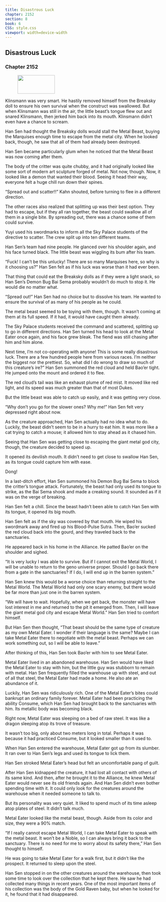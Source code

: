 ```yaml
---
title: Disastrous Luck
chapter: 2152
section: 8
book: 6
CSS: style.css
viewport: width=device-width
---
```


## Disastrous Luck

### Chapter 2152

<figure>
	<img src="../Images/gem.gif" alt="" id="gem" width="120" height="60" />
</figure>

Klinsmann was very smart. He hastily removed himself from the Breaksky doll to ensure his own survival when the construct was swallowed. But when Klinsmann was still in the air, the little beast’s tongue flew out and snared Klinsmann, then jerked him back into its mouth. Klinsmann didn’t even have a chance to scream.

Han Sen had thought the Breaksky dolls would stall the Metal Beast, buying the Marquises enough time to escape from the metal city. When he looked back, though, he saw that all of them had already been destroyed.

Han Sen became particularly glum when he noticed that the Metal Beast was now coming after them.

The body of the critter was quite chubby, and it had originally looked like some sort of modern art sculpture forged of metal. Not now, though. Now, it looked like a demon that wanted their blood. Seeing it head their way, everyone felt a huge chill run down their spines.

“Spread out and scatter!!” Kahn shouted, before turning to flee in a different direction.

The other races also realized that splitting up was their best option. They had to escape, but if they all ran together, the beast could swallow all of them in a single bite. By spreading out, there was a chance some of them could survive.

Yuyi used his swordmarks to inform all the Sky Palace students of the directive to scatter. The crew split up into ten different teams.

Han Sen’s team had nine people. He glanced over his shoulder again, and his face turned black. The little beast was wiggling its bum after his team.

“Fuck! I can’t be this unlucky! There are so many Marquises here, so why is it choosing us?” Han Sen felt as if his luck was worse than it had ever been.

That thing that could eat the Breaksky dolls as if they were a light snack, so Han Sen’s Demon Bug Bai Sema probably wouldn’t do much to stop it. He would die no matter what.

“Spread out!” Han Sen had no choice but to dissolve his team. He wanted to ensure the survival of as many of his people as he could.

The metal beast seemed to be toying with them, though. It wasn’t coming at them at its full speed. If it had, it would have caught them already.

The Sky Palace students received the command and scattered, splitting up to go in different directions. Han Sen turned his head to look at the Metal Eater once again, and his face grew bleak. The fiend was still chasing after him and him alone.

Next time, I’m not co-operating with anyone! This is some really disastrous luck. There are a few hundred people here from various races. I’m neither the biggest nor the prettiest. So, what did I do wrong to draw so much of this creature’s ire?” Han Sen summoned the red cloud and held Bao’er tight. He jumped onto the mount and ordered it to flee.

The red cloud’s tail was like an exhaust plume of red mist. It moved like red light, and its speed was much greater than that of most Dukes.

But the little beast was able to catch up easily, and it was getting very close.

“Why don’t you go for the slower ones? Why me!” Han Sen felt very depressed right about now.

As the creature approached, Han Sen actually had no idea what to do. Luckily, the beast didn’t seem to be in a hurry to eat him. It was more like a cat trying to catch a mouse; it allowed him to stay ahead as it chased him.

Seeing that Han Sen was getting close to escaping the giant metal god city, though, the creature decided to speed up.

It opened its devilish mouth. It didn’t need to get close to swallow Han Sen, as its tongue could capture him with ease.

Dong!

In a last-ditch effort, Han Sen summoned his Demon Bug Bai Sema to block the critter’s tongue attack. Fortunately, the beast had only used its tongue to strike, as the Bai Sema shook and made a creaking sound. It sounded as if it was on the verge of breaking.

Han Sen felt a chill. Since the beast hadn’t been able to catch Han Sen with its tongue, it opened its big mouth.

Han Sen felt as if the sky was covered by that mouth. He wiped his swordmark away and fired up his Blood-Pulse Sutra. Then, Bao’er sucked the red cloud back into the gourd, and they traveled back to the sanctuaries.

He appeared back in his home in the Alliance. He patted Bao’er on the shoulder and sighed.

“It is very lucky I was able to survive. But if I cannot exit the Metal World, I will be unable to return to the geno universe proper. Should I go back there from a gate in the sanctuaries? If I do, I will end up in the barren system.”

Han Sen knew this would be a worse choice than returning straight to the Metal World. The Metal World had only one scary enemy, but there would be far more than just one in the barren system.

“We will have to wait. Hopefully, when we get back, the monster will have lost interest in me and returned to the pit it emerged from. Then, I will leave the giant metal god city and escape Metal World.” Han Sen tried to comfort himself.

But Han Sen then thought, “That beast should be the same type of creature as my own Metal Eater. I wonder if their language is the same? Maybe I can take Metal Eater there to negotiate with the metal beast. Perhaps we can work something out, so I will be able to leave.”

After thinking of this, Han Sen took Bao’er with him to see Metal Eater.

Metal Eater lived in an abandoned warehouse. Han Sen would have liked the Metal Eater to stay with him, but the little guy was stubborn to remain with metal. Han Sen frequently filled the warehouse up with steel, and out of all that steel, the Metal Eater had made a home. He also ate an abundance of it.

Luckily, Han Sen was ridiculously rich. One of the Metal Eater’s bites could bankrupt an ordinary family forever. Metal Eater had been practicing the ability Consume, which Han Sen had brought back to the sanctuaries with him. Its metallic body was becoming black.

Right now, Metal Eater was sleeping on a bed of raw steel. It was like a dragon sleeping atop its trove of treasure.

It wasn’t too big, only about two meters long in total. Perhaps it was because it had practiced Consume, but it looked smaller than it used to.

When Han Sen entered the warehouse, Metal Eater got up from its slumber. It ran over to Han Sen’s legs and used its tongue to lick them.

Han Sen stroked Metal Eater’s head but felt an uncomfortable pang of guilt.

After Han Sen kidnapped the creature, it had lost all contact with others of its same kind. And then, after he brought it to the Alliance, he knew Metal Eater would never see its old friends again. And Han Sen didn’t even bother spending time with it. It could only look for the creatures around the warehouse when it needed someone to talk to.

But its personality was very quiet. It liked to spend much of its time asleep atop plates of steel. It didn’t talk much.

Metal Eater looked like the metal beast, though. Aside from its color and size, they were a 90% match.

“If I really cannot escape Metal World, I can take Metal Eater to speak with the metal beast. It won’t be a Noble, so I can always bring it back to the sanctuary. There is no need for me to worry about its safety there,” Han Sen thought to himself.

He was going to take Metal Eater for a walk first, but it didn’t like the prospect. It returned to sleep upon the steel.

Han Sen stopped in on the other creatures around the warehouse, then took some time to look over the collection that he kept there. He saw he had collected many things in recent years. One of the most important items of his collection was the body of the Gold Raven baby, but when he looked for it, he found that it had disappeared.